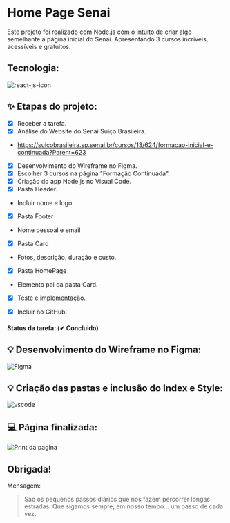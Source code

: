 # Home Page Senai

Este projeto foi realizado com Node.js com o intuito de criar algo semelhante a página inicial do Senai.
Apresentando 3 cursos incríveis, acessíveis e gratuitos.

## Tecnologia:

![react-js-icon](https://user-images.githubusercontent.com/71906862/111007257-304da180-836d-11eb-92b7-351944f244b4.png)

## :sparkles: Etapas do projeto:
- [X] Receber a tarefa.
- [X] Análise do Website do Senai Suiço Brasileira.
- https://suicobrasileira.sp.senai.br/cursos/13/624/formacao-inicial-e-continuada?Parent=623

- [X] Desenvolvimento do Wireframe no Figma.
- [X] Escolher 3 cursos na página "Formação Continuada".
- [X] Criação do app Node.js no Visual Code.
- [X] Pasta Header.
- Incluir nome e logo
- [X] Pasta Footer
- Nome pessoal e email
- [X] Pasta Card
- Fotos, descrição, duração e custo.
- [X] Pasta HomePage
- Elemento pai da pasta Card.
- [X] Teste e implementação.
- [X] Incluir no GitHub.


#### Status da tarefa: (✔ Concluido)

## 💡 Desenvolvimento do Wireframe no Figma:

![Figma](https://user-images.githubusercontent.com/71906862/111002873-ec569e80-8364-11eb-9bed-3472c6628038.PNG)

## 💡 Criação das pastas e inclusão do Index e Style:

![vscode](https://user-images.githubusercontent.com/71906862/111003091-435c7380-8365-11eb-8ed8-f226c6188e47.PNG)

## 💻 Página finalizada:

![Print da pagina](https://user-images.githubusercontent.com/71906862/111002233-d3012280-8363-11eb-9449-d44092fd3374.PNG)

## Obrigada!

Mensagem:
 > São os pequenos passos diários que nos fazem percorrer longas estradas. Que sigamos sempre, em nosso tempo...  um passo de cada vez. 
